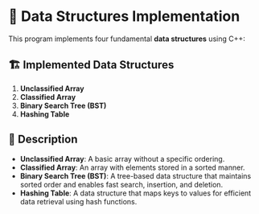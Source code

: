 # 📂 Data Structures Implementation

This program implements four fundamental **data structures** using C++:

## 🏗️ Implemented Data Structures
1. **Unclassified Array**
2. **Classified Array**
3. **Binary Search Tree (BST)**
4. **Hashing Table**

## 📌 Description
- **Unclassified Array**: A basic array without a specific ordering.
- **Classified Array**: An array with elements stored in a sorted manner.
- **Binary Search Tree (BST)**: A tree-based data structure that maintains sorted order and enables fast search, insertion, and deletion.
- **Hashing Table**: A data structure that maps keys to values for efficient data retrieval using hash functions.
